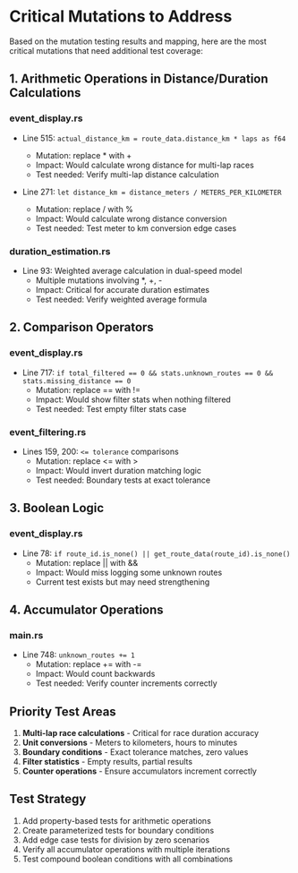# Critical Mutations to Address

Based on the mutation testing results and mapping, here are the most critical mutations that need additional test coverage:

## 1. Arithmetic Operations in Distance/Duration Calculations

### event_display.rs
- Line 515: `actual_distance_km = route_data.distance_km * laps as f64`
  - Mutation: replace * with +
  - Impact: Would calculate wrong distance for multi-lap races
  - Test needed: Verify multi-lap distance calculation

- Line 271: `let distance_km = distance_meters / METERS_PER_KILOMETER`
  - Mutation: replace / with %
  - Impact: Would calculate wrong distance conversion
  - Test needed: Test meter to km conversion edge cases

### duration_estimation.rs
- Line 93: Weighted average calculation in dual-speed model
  - Multiple mutations involving *, +, -
  - Impact: Critical for accurate duration estimates
  - Test needed: Verify weighted average formula

## 2. Comparison Operators

### event_display.rs
- Line 717: `if total_filtered == 0 && stats.unknown_routes == 0 && stats.missing_distance == 0`
  - Mutation: replace == with !=
  - Impact: Would show filter stats when nothing filtered
  - Test needed: Test empty filter stats case

### event_filtering.rs
- Lines 159, 200: `<= tolerance` comparisons
  - Mutation: replace <= with >
  - Impact: Would invert duration matching logic
  - Test needed: Boundary tests at exact tolerance

## 3. Boolean Logic

### event_display.rs
- Line 78: `if route_id.is_none() || get_route_data(route_id).is_none()`
  - Mutation: replace || with &&
  - Impact: Would miss logging some unknown routes
  - Current test exists but may need strengthening

## 4. Accumulator Operations

### main.rs
- Line 748: `unknown_routes += 1`
  - Mutation: replace += with -=
  - Impact: Would count backwards
  - Test needed: Verify counter increments correctly

## Priority Test Areas

1. **Multi-lap race calculations** - Critical for race duration accuracy
2. **Unit conversions** - Meters to kilometers, hours to minutes
3. **Boundary conditions** - Exact tolerance matches, zero values
4. **Filter statistics** - Empty results, partial results
5. **Counter operations** - Ensure accumulators increment correctly

## Test Strategy

1. Add property-based tests for arithmetic operations
2. Create parameterized tests for boundary conditions
3. Add edge case tests for division by zero scenarios
4. Verify all accumulator operations with multiple iterations
5. Test compound boolean conditions with all combinations